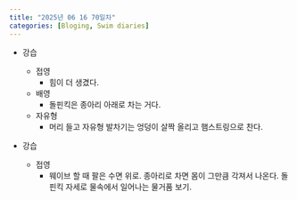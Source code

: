 ```yaml
---
title: "2025년 06 16 70일차"
categories: [Bloging, Swim diaries]
---
```


- 강습
  - 접영
    - 힘이 더 생겼다.
  - 배영
    - 돌핀킥은 종아리 아래로 차는 거다.
  - 자유형 
    - 머리 들고 자유형 발차기는 엉덩이 살짝 올리고 햄스트링으로 찬다.

- 강습
  - 접영
    - 웨이브 할 때 팔은 수면 위로. 종아리로 차면 몸이 그만큼 각져서 나온다. 돌핀킥 자세로 물속에서 일어나는 물거품 보기.  